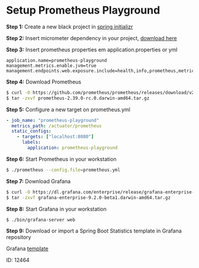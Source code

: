 # Setup Prometheus Playground

**Step 1:** Create a new black project in [spring initializr](https://start.spring.io/)

**Step 2:** Insert micrometer dependency in your project, [download here](https://micrometer.io/docs/installing)

**Step 3:** Insert prometheus properties em application.properties or yml
``` properties
application.name=prometheus-playground
management.metrics.enable.jvm=true
management.endpoints.web.exposure.include=health,info,prometheus,metrics
```

**Step 4:** Download Prometheus

```bash
$ curl -O https://github.com/prometheus/prometheus/releases/download/v2.39.0-rc.0/prometheus-2.39.0-rc.0.darwin-amd64.tar.gz
$ tar -zxvf prometheus-2.39.0-rc.0.darwin-amd64.tar.gz
```

**Step 5:** Configure a new target on prometheus.yml
``` yaml
- job_name: "prometheus-playground"
  metrics_path: /actuator/prometheus
  static_configs:
    - targets: ["localhost:8080"]
      labels:
        application: prometheus-playground
```

**Step 6:** Start Prometheus in your workstation
```bash
$ ./prometheus --config.file=prometheus.yml
```

**Step 7:** Download Grafana

```bash
$ curl -O https://dl.grafana.com/enterprise/release/grafana-enterprise-9.2.0-beta1.darwin-amd64.tar.gz
$ tar -zxvf grafana-enterprise-9.2.0-beta1.darwin-amd64.tar.gz
```


**Step 8:** Start Grafana in your workstation

``` bash
$ ./bin/grafana-server web
```

**Step 9:** Download or import a Spring Boot Statistics template in Grafana repository

Grafana [template](https://grafana.com/grafana/dashboards/12464-spring-boot-statistics/)

ID: 12464
